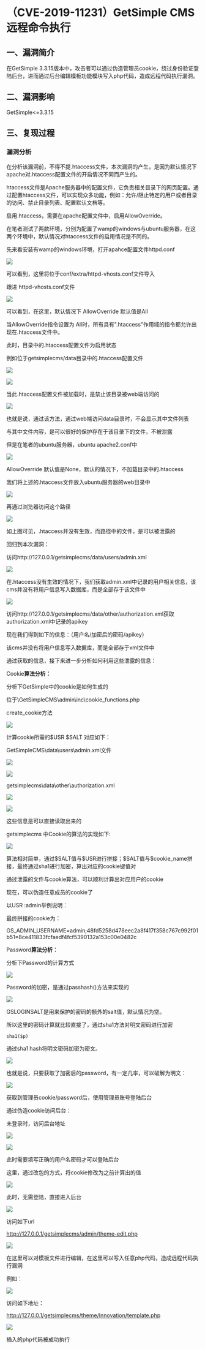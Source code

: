 （CVE-2019-11231）GetSimple CMS 远程命令执行
============================================

一、漏洞简介
------------

在GetSimple
3.3.15版本中，攻击者可以通过伪造管理员cookie，绕过身份验证登陆后台，进而通过后台编辑模板功能模块写入php代码，造成远程代码执行漏洞。

二、漏洞影响
------------

GetSimple\<=3.3.15

三、复现过程
------------

### 漏洞分析

在分析该漏洞前，不得不提.htaccess文件，本次漏洞的产生，是因为默认情况下apache对.htaccess配置文件的开启情况不同而产生的。

htaccess文件是Apache服务器中的配置文件，它负责相关目录下的网页配置。通过配置htaccess文件，可以实现众多功能，例如：允许/阻止特定的用户或者目录的访问、禁止目录列表、配置默认文档等。

启用.htaccess，需要在apache配置文件中，启用AllowOverride。

在笔者测试了两款环境，分别为配置了wamp的windows与ubuntu服务器，在这两个环境中，默认情况对htaccess文件的启用情况是不同的。

先来看安装有wamp的windows环境，打开apahce配置文件httpd.conf

![](./.resource/(CVE-2019-11231)GetSimpleCMS远程命令执行/media/rId25.png)

可以看到，这里将位于conf/extra/httpd-vhosts.conf文件导入

跟进 httpd-vhosts.conf文件

![](./.resource/(CVE-2019-11231)GetSimpleCMS远程命令执行/media/rId26.png)

可以看到，在这里，默认情况下 AllowOverride 默认值是All

当AllowOverride指令设置为
All时，所有具有".htaccess"作用域的指令都允许出现在.htaccess文件中。

此时，目录中的.htaccess配置文件为启用状态

例如位于getsimplecms/data目录中的.htaccess配置文件

![](./.resource/(CVE-2019-11231)GetSimpleCMS远程命令执行/media/rId27.png)

![](./.resource/(CVE-2019-11231)GetSimpleCMS远程命令执行/media/rId28.png)

当此.htaccess配置文件被加载时，是禁止该目录被web端访问的

![](./.resource/(CVE-2019-11231)GetSimpleCMS远程命令执行/media/rId29.png)

也就是说，通过该方法，通过web端访问data目录时，不会显示其中文件列表

与其中文件内容，是可以很好的保护存在于该目录下的文件，不被泄露

但是在笔者的ubuntu服务器，ubuntu apache2.conf中

![](./.resource/(CVE-2019-11231)GetSimpleCMS远程命令执行/media/rId30.png)

AllowOverride 默认值是None，默认的情况下，不加载目录中的.htaccess

我们将上述的.htaccess文件放入ubuntu服务器的web目录中

![](./.resource/(CVE-2019-11231)GetSimpleCMS远程命令执行/media/rId31.png)

再通过浏览器访问这个路径

![](./.resource/(CVE-2019-11231)GetSimpleCMS远程命令执行/media/rId32.png)

如上图可见，.htaccess并没有生效，而路径中的文件，是可以被泄露的

回归到本次漏洞：

访问http://127.0.0.1/getsimplecms/data/users/admin.xml

![](./.resource/(CVE-2019-11231)GetSimpleCMS远程命令执行/media/rId33.png)

在.htaccess没有生效的情况下，我们获取admin.xml中记录的用户相关信息，该cms并没有将用户信息写入数据库，而是全部存于该文件中

![](./.resource/(CVE-2019-11231)GetSimpleCMS远程命令执行/media/rId34.png)

访问http://127.0.0.1/getsimplecms/data/other/authorization.xml获取authorization.xml中记录的apikey

现在我们得到如下的信息：（用户名/加密后的密码/apikey）

该cms并没有将用户信息写入数据库，而是全部存于xml文件中

通过获取的信息，接下来进一步分析如何利用这些泄露的信息：

Cookie**算法分析：**

分析下GetSimple中的cookie是如何生成的

位于\\GetSimpleCMS\\admin\\inc\\cookie\_functions.php

create\_cookie方法

![](./.resource/(CVE-2019-11231)GetSimpleCMS远程命令执行/media/rId35.png)

计算cookie所需的\$USR \$SALT 对应如下：

GetSimpleCMS\\data\\users\\admin.xml文件

![](./.resource/(CVE-2019-11231)GetSimpleCMS远程命令执行/media/rId36.png)

![](./.resource/(CVE-2019-11231)GetSimpleCMS远程命令执行/media/rId37.png)

getsimplecms\\data\\other\\authorization.xml

![](./.resource/(CVE-2019-11231)GetSimpleCMS远程命令执行/media/rId38.png)

![](./.resource/(CVE-2019-11231)GetSimpleCMS远程命令执行/media/rId39.png)

这些信息是可以直接读取出来的

getsimplecms 中Cookie的算法的实现如下:

![](./.resource/(CVE-2019-11231)GetSimpleCMS远程命令执行/media/rId40.png)

算法相对简单，通过\$SALT值与\$USR进行拼接；\$SALT值与\$cookie\_name拼接，最终通过sha1进行加密，算出对应的cookie键值对

通过泄露的文件与cookie算法，可以顺利计算出对应用户的cookie

现在，可以伪造任意成员的cookie了

以USR :admin举例说明：

最终拼接的cookie为：

GS\_ADMIN\_USERNAME=admin;48fd5258d478eec2a8f417f358c767c992f01b51=8ce411833fcfaedf4fcf5390132a153c00e0482c

Password**算法分析：**

分析下Password的计算方式

![](./.resource/(CVE-2019-11231)GetSimpleCMS远程命令执行/media/rId41.png)

Password的加密，是通过passhash()方法来实现的

![](./.resource/(CVE-2019-11231)GetSimpleCMS远程命令执行/media/rId42.png)

GSLOGINSALT是用来保护的密码的额外的salt值，默认情况为空。

所以这里的密码计算就比较直接了，通过sha1方法对明文密码进行加密

    sha1($p)

通过sha1 hash将明文密码加密为密文。

![](./.resource/(CVE-2019-11231)GetSimpleCMS远程命令执行/media/rId43.png)

也就是说，只要获取了加密后的password，有一定几率，可以破解为明文：

![](./.resource/(CVE-2019-11231)GetSimpleCMS远程命令执行/media/rId44.png)

获取到管理员cookie/password后，使用管理员账号登陆后台

通过伪造cookie访问后台：

未登录时，访问后台地址

![](./.resource/(CVE-2019-11231)GetSimpleCMS远程命令执行/media/rId45.png)

![](./.resource/(CVE-2019-11231)GetSimpleCMS远程命令执行/media/rId46.png)

此时需要填写正确的用户名密码才可以登陆后台

这里，通过改包的方式，将cookie修改为之前计算出的值

![](./.resource/(CVE-2019-11231)GetSimpleCMS远程命令执行/media/rId47.png)

此时，无需登陆，直接进入后台

![](./.resource/(CVE-2019-11231)GetSimpleCMS远程命令执行/media/rId48.png)

访问如下url

http://127.0.0.1/getsimplecms/admin/theme-edit.php

![](./.resource/(CVE-2019-11231)GetSimpleCMS远程命令执行/media/rId49.png)

在这里可以对模板文件进行编辑，在这里可以写入任意php代码，造成远程代码执行漏洞

例如：

![](./.resource/(CVE-2019-11231)GetSimpleCMS远程命令执行/media/rId50.png)

访问如下地址：

http://127.0.0.1/getsimplecms/theme/Innovation/template.php

![](./.resource/(CVE-2019-11231)GetSimpleCMS远程命令执行/media/rId51.png)

插入的php代码被成功执行
